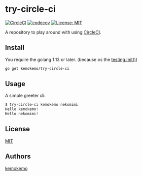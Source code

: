 # try-circle-ci

[![CircleCI](https://circleci.com/gh/kemokemo/try-circle-ci.svg?style=svg)](https://circleci.com/gh/kemokemo/try-circle-ci) [![codecov](https://codecov.io/gh/kemokemo/try-circle-ci/branch/master/graph/badge.svg)](https://codecov.io/gh/kemokemo/try-circle-ci) [![License: MIT](https://img.shields.io/badge/License-MIT-yellow.svg)](https://opensource.org/licenses/MIT)

A repository to play around with using [CircleCI](https://circleci.com/).

## Install

You require the golang 1.13 or later. (because os the [testing.Init()](https://github.com/kemokemo/try-circle-ci/blob/492e2be35caa30474754c9f258e10615ccbe6185/main.go#L24))

```sh
go get kemokemo/try-circle-ci
```

## Usage

A simple greeter cli.

```sh
$ try-circle-ci kemokemo nekomimi
Hello kemokemo!
Hello nekomimi!
```

## License

[MIT](https://github.com/kemokemo/try-circle-ci/blob/improve-docs/LICENSE)

## Authors

[kemokemo](https://github.com/kemokemo)
